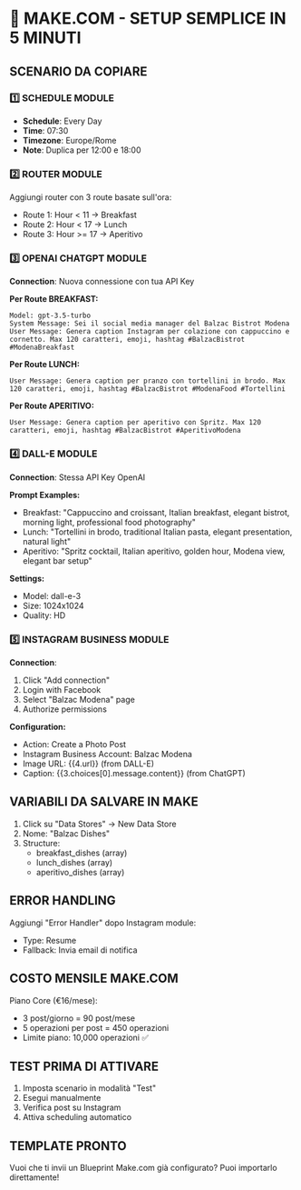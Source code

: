 # 🚀 MAKE.COM - SETUP SEMPLICE IN 5 MINUTI

## SCENARIO DA COPIARE

### 1️⃣ SCHEDULE MODULE
- **Schedule**: Every Day
- **Time**: 07:30
- **Timezone**: Europe/Rome
- **Note**: Duplica per 12:00 e 18:00

### 2️⃣ ROUTER MODULE  
Aggiungi router con 3 route basate sull'ora:
- Route 1: Hour < 11 → Breakfast
- Route 2: Hour < 17 → Lunch  
- Route 3: Hour >= 17 → Aperitivo

### 3️⃣ OPENAI CHATGPT MODULE
**Connection**: Nuova connessione con tua API Key

**Per Route BREAKFAST:**
```
Model: gpt-3.5-turbo
System Message: Sei il social media manager del Balzac Bistrot Modena
User Message: Genera caption Instagram per colazione con cappuccino e cornetto. Max 120 caratteri, emoji, hashtag #BalzacBistrot #ModenaBreakfast
```

**Per Route LUNCH:**
```
User Message: Genera caption per pranzo con tortellini in brodo. Max 120 caratteri, emoji, hashtag #BalzacBistrot #ModenaFood #Tortellini
```

**Per Route APERITIVO:**
```
User Message: Genera caption per aperitivo con Spritz. Max 120 caratteri, emoji, hashtag #BalzacBistrot #AperitivoModena
```

### 4️⃣ DALL-E MODULE
**Connection**: Stessa API Key OpenAI

**Prompt Examples:**
- Breakfast: "Cappuccino and croissant, Italian breakfast, elegant bistrot, morning light, professional food photography"
- Lunch: "Tortellini in brodo, traditional Italian pasta, elegant presentation, natural light"  
- Aperitivo: "Spritz cocktail, Italian aperitivo, golden hour, Modena view, elegant bar setup"

**Settings:**
- Model: dall-e-3
- Size: 1024x1024
- Quality: HD

### 5️⃣ INSTAGRAM BUSINESS MODULE
**Connection**: 
1. Click "Add connection"
2. Login with Facebook
3. Select "Balzac Modena" page
4. Authorize permissions

**Configuration:**
- Action: Create a Photo Post
- Instagram Business Account: Balzac Modena
- Image URL: {{4.url}} (from DALL-E)
- Caption: {{3.choices[0].message.content}} (from ChatGPT)

## VARIABILI DA SALVARE IN MAKE

1. Click su "Data Stores" → New Data Store
2. Nome: "Balzac Dishes"
3. Structure:
   - breakfast_dishes (array)
   - lunch_dishes (array)
   - aperitivo_dishes (array)

## ERROR HANDLING

Aggiungi "Error Handler" dopo Instagram module:
- Type: Resume
- Fallback: Invia email di notifica

## COSTO MENSILE MAKE.COM

Piano Core (€16/mese):
- 3 post/giorno = 90 post/mese
- 5 operazioni per post = 450 operazioni
- Limite piano: 10,000 operazioni ✅

## TEST PRIMA DI ATTIVARE

1. Imposta scenario in modalità "Test"
2. Esegui manualmente
3. Verifica post su Instagram
4. Attiva scheduling automatico

## TEMPLATE PRONTO

Vuoi che ti invii un Blueprint Make.com già configurato? 
Puoi importarlo direttamente!